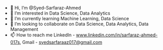- 👋 Hi, I’m @Syed-Sarfaraz-Ahmed
- 👀 I’m interested in Data Science, Data Analytics
- 🌱 I’m currently learning Machine Learning, Data Science 
- 💞️ I’m looking to collaborate on Data Science, Data Analytics, Data Management 
- 📫 How to reach me LinkedIn - www.linkedin.com/in/sarfaraz-ahmed-017s, Gmail - syedsarfaraaz017@gmail.com

<!---
Syed-Sarfaraz-Ahmed/Syed-Sarfaraz-Ahmed is a ✨ special ✨ repository because its `README.md` (this file) appears on your GitHub profile.
You can click the Preview link to take a look at your changes.
--->
